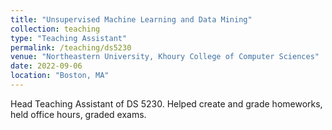 ```yaml
---
title: "Unsupervised Machine Learning and Data Mining"
collection: teaching
type: "Teaching Assistant"
permalink: /teaching/ds5230
venue: "Northeastern University, Khoury College of Computer Sciences"
date: 2022-09-06
location: "Boston, MA"
---
```


Head Teaching Assistant of DS 5230. Helped create and grade homeworks, held office hours, graded exams.